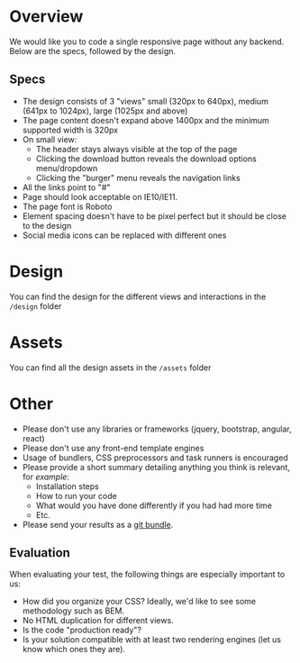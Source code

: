 # Overview
We would like you to code a single responsive page  without any backend. Below are the specs, followed by the design.

## Specs
- The design consists of 3 "views" small (320px to 640px), medium (641px to 1024px), large (1025px and above)
- The page content doesn't expand above 1400px and the minimum supported width is 320px
- On small view:
  * The header stays always visible at the top of the page
  * Clicking the download button reveals the download options menu/dropdown
  * Clicking the "burger" menu reveals the navigation links
- All the links point to "#"
- Page should look acceptable on IE10/IE11.
- The page font is Roboto
- Element spacing doesn't have to be pixel perfect but it should be close to the design
- Social media icons can be replaced with different ones

# Design
You can find the design for the different views and interactions in the `/design` folder

# Assets
You can find all the design assets in the `/assets` folder

# Other

- Please don't use any libraries or frameworks (jquery, bootstrap, angular, react)
- Please don't use any front-end template engines
- Usage of bundlers, CSS preprocessors and task runners is encouraged
- Please provide a short summary detailing anything you think is relevant, for _example_:
  - Installation steps
  - How to run your code
  - What would you have done differently if you had had more time
  - Etc.
- Please send your results as a [git bundle](https://git-scm.com/docs/git-bundle).

## Evaluation
When evaluating your test, the following things are especially important to us:

- How did you organize your CSS?  Ideally, we'd like to see some methodology such as BEM.
- No HTML duplication for different views.
- Is the code "production ready"?
- Is your solution compatible with at least two rendering engines (let us know which ones they are).
